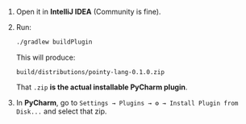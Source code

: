 1. Open it in **IntelliJ IDEA** (Community is fine).
2. Run:
   ```bash
   ./gradlew buildPlugin
   ```

   This will produce:
   ```
   build/distributions/pointy-lang-0.1.0.zip
   ```

   That `.zip` **is the actual installable PyCharm plugin**.
3. In **PyCharm**, go to
   `Settings → Plugins → ⚙ → Install Plugin from Disk...`
   and select that zip.
